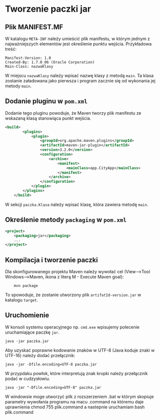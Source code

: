# Tworzenie paczki jar

## Plik MANIFEST.MF
W katalogu `META-INF` należy umieścić plik manifestu, w którym jednym z najważniejszych elementów jest określenie
punktu wejścia. Przykładowa treść:
```
Manifest-Version: 1.0
Created-By: 1.7.0_06 (Oracle Corporation)
Main-Class: nazwaKlasy
```
W miejscu `nazwaKlasy` należy wpisać nazwę klasy z metodą `main`. Ta klasa zostanie załadowana jako pierwsza i
program zacznie się od wykonania jej metody `main`.

## Dodanie pluginu w <code>pom.xml</code>
Dodanie tego pluginu powoduje, że Maven tworzy plik manifestu ze wskazaną klasą stanowiąca punkt wejścia.

```xml
<build>
        <plugins>
            <plugin>
                <groupId>org.apache.maven.plugins</groupId>
                <artifactId>maven-jar-plugin</artifactId>
                <version>3.2.0</version>
                <configuration>
                    <archive>
                        <manifest>
                            <mainClass>app.CityApp</mainClass>
                        </manifest>
                    </archive>
                </configuration>
            </plugin>
        </plugins>
    </build>
```
W sekcji <code><mainClass>paczka.Klasa</mainClass></code> należy wpisać klasę, która zawiera metodę `main`.

## Określenie metody `packaging` w `pom.xml`
```xml
<project>
    <packaging>jar</packaging>
    ...
</project>
```


## Kompilacja i tworzenie paczki
Dla skonfigurowanego projektu Maven należy wywołać cel (View-->Tool Windows-->Maven, ikona z literą M - Execute Maven goal):
```text
    mvn package
```
To spowoduje, że zostanie utworzony plik `artifatId-version.jar` w katalogu `target`.

## Uruchomienie
W konsoli systemu operacyjnego np. `cmd.exe` wpisujemy polecenie uruchamiające paczkę `jar`.

```text
java -jar paczka.jar
```

Aby uzyskać poprawne kodowanie znaków w UTF-8 (Java koduje znaki w UTF-16) należy dodać przełącznik:
```text
java -jar -Dfile.encoding=UTF-8 paczka.jar
```

W przypdaku powłok, które interpretują znak kropki należy przełącznik podać w cudzysłowiu.
```text
java -jar "-Dfile.encoding=UTF-8" paczka.jar
```
W windowsie moge utworzyć pilk z rozszerzeniem .bat w którym skopiuje parametry wywołania programu na macu .command na któremu daje uprawnienia 
chmod 755 plik.command a nastepnie uruchamiam bash plik.command


